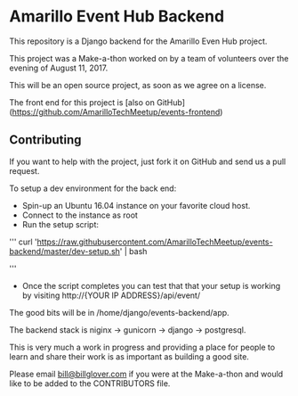 # Amarillo Event Hub Backend

This repository is a Django backend for the Amarillo Even Hub project. 

This project was a Make-a-thon worked on by a team of volunteers over the evening of August 11, 2017.

This will be an open source project, as soon as we agree on a license.

The front end for this project is [also on GitHub] (https://github.com/AmarilloTechMeetup/events-frontend)

## Contributing

If you want to help with the project, just fork it on GitHub and send us a pull request.

To setup a dev environment for the back end:

+ Spin-up an Ubuntu 16.04 instance on your favorite cloud host.
+ Connect to the instance as root
+ Run the setup script:

'''
curl 'https://raw.githubusercontent.com/AmarilloTechMeetup/events-backend/master/dev-setup.sh' | bash

'''
+ Once the script completes you can test that that your setup is working by visiting http://{YOUR IP ADDRESS}/api/event/


The good bits will be in /home/django/events-backend/app.


The backend stack is niginx -> gunicorn -> django -> postgresql.

This is very much a work in progress and providing a place for people to learn and share their work is as important as building a good site.

Please email bill@billglover.com if you were at the Make-a-thon and would like to be added to the CONTRIBUTORS file.

